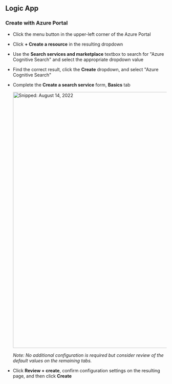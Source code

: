 ## Logic App

### Create with Azure Portal

* Click the menu button in the upper-left corner of the Azure Portal
* Click **+ Create a resource** in the resulting dropdown
* Use the **Search services and marketplace** textbox to search for "Azure Cognitive Search" and select the appropriate dropdown value
* Find the correct result, click the **Create** dropdown, and select "Azure Cognitive Search"
* Complete the **Create a search service** form, **Basics** tab
 
  <img src="https://user-images.githubusercontent.com/44923999/184549904-966b479e-27b3-4da3-925a-729b4abfb72b.png" width="800" title="Snipped: August 14, 2022" />

  _Note: No additional configuration is required but consider review of the default values on the remaining tabs._

* Click **Review + create**, confirm configuration settings on the resulting page, and then click **Create**
